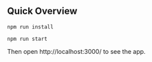 ## Quick Overview

`npm run install`

 `npm run start`

Then open http://localhost:3000/ to see the app.

